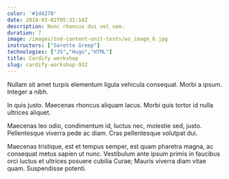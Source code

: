 ```yaml
---
color: '#1d4270'
date: 2019-03-02T05:31:14Z
description: Nunc rhoncus dui vel sem.
duration: 7
image: /images/tnd-content-unit-tests/ws_image_6.jpg
instructors: ["Sarette Greep"]
technologies: ["JS","Hugo","HTML"]
title: Cardify workshop
slug: cardify-workshop-932
---
```

Nullam sit amet turpis elementum ligula vehicula consequat. Morbi a ipsum. Integer a nibh.

In quis justo. Maecenas rhoncus aliquam lacus. Morbi quis tortor id nulla ultrices aliquet.

Maecenas leo odio, condimentum id, luctus nec, molestie sed, justo. Pellentesque viverra pede ac diam. Cras pellentesque volutpat dui.

Maecenas tristique, est et tempus semper, est quam pharetra magna, ac consequat metus sapien ut nunc. Vestibulum ante ipsum primis in faucibus orci luctus et ultrices posuere cubilia Curae; Mauris viverra diam vitae quam. Suspendisse potenti.
